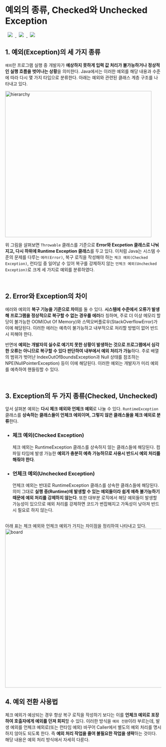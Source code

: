 # 예외의 종류, Checked와 Unchecked Exception
<a href="http://melonicedlatte.com/">
    <img src="https://img.shields.io/badge/Java-red"
        style="height : auto; margin-left : 8px; margin-right : 8px;"/>
    <img src="https://img.shields.io/badge/Exception-orange"
        style="height : auto; margin-left : 8px; margin-right : 8px;"/>
    <img src="https://img.shields.io/badge/Type-yellow"
        style="height : auto; margin-left : 8px; margin-right : 8px;"/>
</a>

## 1. 예외(Exception)의 세 가지 종류
`예외`란 프로그램 실행 중 개발자가 **예상하지 못하게 입력 값 처리가 불가능하거나 정상적인 실행 흐름을 벗어나는 상황**을 의미한다. 
Java에서는 이러한 예외를 해당 내용과 수준에 따라 다시 몇 가지 타입으로 분류한다. 아래는 예외와 관련된 클래스 계층 구조를 나타내고 있다. 

<img width="472" alt="hierarchy" src="https://user-images.githubusercontent.com/78818063/171544209-f1cb5a22-6732-4bae-94f7-dd17f0dbed0e.png">

위 그림을 살펴보면 `Throwable` 클래스를 기준으로 **Error와 Excpetion 클래스로 나눠지고, 다시 하위에 Runtime Exception 클래스**를 두고 있다. 
이처럼 Java는 시스템 수준의 문제를 다루는 `에러(Error)`, 복구 로직을 작성해야 하는 `체크 예외(Checked Exception)`, 런타임 중 일어날 수 있어 
복구를 강제하지 않는 `언체크 예외(Unchecked Exception)`로 크게 세 가지로 예외를 분류하였다. 

<br>

## 2. Error와 Exception의 차이
에러와 예외의 **복구 기능을 기준으로 차이**를 둘 수 있다. **시스템에 수준에서 오류가 발생해 프로그램을 정상적으로 복구할 수 없는 경우를 에러**라 칭하며, 주로 더 이상 
메모리 할당이 불가능한 OOM(Out Of Memory)와 스택오버플로우(StackOverflowError)가 이에 해당된다. 이러한 에러는 예측이 불가능하고 내부적으로 처리할 
방법이 없어 반드시 피해야 한다.

반면에 **예외는 개발자의 실수로 예기치 못한 상황이 발생하는 것으로 프로그램에서 심각한 오류는 아니므로 복구할 수 있다 판단하여 내부에서 예외 처리가 가능**하다. 
주로 배열의 범위가 벗어난 IndexOutOfBoundsException과 Null 상태를 참조하는 NPE(NullPointerException) 등이 이에 해당된다. 이러한 예외는 
개발자가 미리 예외를 예측하여 핸들링할 수 있다.

<br>

## 3. Exception의 두 가지 종류(Checked, Unchecked)
앞서 살펴본 예외는 **다시 체크 예외와 언체크 예외**로 나눌 수 있다. `RuntimeException` 클래스를 **상속하는 클래스들이 언체크 에외이며, 그렇지 않은 
클래스들을 체크 예외로 분류**한다. 

  * ### 체크 예외(Checked Exception) ###
    체크 예외는 RuntimeException 클래스를 상속하지 않는 클래스들에 해당된다. 컴파일 타임에 발생 가능한 **예외가 충분히 예측 가능하므로 사용시 반드시 
    예외 처리를 해줘야 한다**.

  * ### 언체크 예외(Unchecked Exception) ###
    언체크 예외는 반대로 RuntimeException 클래스를 상속한 클래스들에 해당된다. 의미 그대로 **실행 중(Runtime)에 발생할 수 있는 예외들이라 쉽게 예측 
    불가능하기 때문에 예외 처리를 강제하지 않는다**. 또한 대부분 로직에서 해당 예외들이 발생할 가능성이 있으므로 예외 처리를 강제하면 코드가 번잡해지고 가독성이 
    낮아져 반드시 필요로 하지 않는다.

<br>
아래 표는 체크 예외와 언체크 예외가 가지는 차이점을 정리하여 나타내고 있다.

<img width="513" alt="board" src="https://user-images.githubusercontent.com/78818063/171544215-9da44ef8-1bd7-42d8-8b12-2a687a5753c8.png">

<br>

## 4. 예외 전환 사용법
체크 예외가 예상되는 경우 항상 복구 로직을 작성하기 보다는 이를 **언체크 예외로 포장하여 호출자에게 예외를 던져 회피**할 수 있다. 이러한 방식을 `예외 전환`이라 부르는데, 
발생 예외를 언체크 예외로(또는 런타임 예외) 바꾸어 Caller에서 별도의 예외 처리를 명시하지 않아도 되도록 한다. 즉 **예외 처리 작업을 줄여 불필요한 작업을 생략**하는 것이다. 
해당 내용은 예외 처리 방식에서 자세히 다룬다.

<br>
